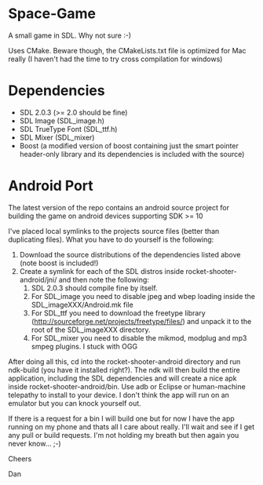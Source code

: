 Space-Game
==========

A small game in SDL. Why not sure :-)

Uses CMake. Beware though, the CMakeLists.txt file is optimized for Mac really (I haven't had the time to try cross compilation for windows)

Dependencies
============

+ SDL 2.0.3 (>= 2.0 should be fine)
+ SDL Image (SDL_image.h)
+ SDL TrueType Font (SDL_ttf.h)
+ SDL Mixer (SDL_mixer)
+ Boost (a modified version of boost containing just the smart pointer header-only library and its dependencies is included with the source)

Android Port
============

The latest version of the repo contains an android source project for building the game on android devices supporting SDK >= 10

I've placed local symlinks to the projects source files (better than duplicating files). What you have to do yourself is the following:

1. Download the source distributions of the dependencies listed above (note boost is included!)
2. Create a symlink for each of the SDL distros inside rocket-shooter-android/jni/ and then note the following:
	1. SDL 2.0.3 should compile fine by itself.
	2. For SDL_image you need to disable jpeg and wbep loading inside the SDL_imageXXX/Android.mk file
	3. For SDL_ttf you need to download the freetype library (http://sourceforge.net/projects/freetype/files/) and unpack it to the root of the SDL_imageXXX directory.
	4. For SDL_mixer you need to disable the mikmod, modplug and mp3 smpeg plugins. I stuck with OGG

After doing all this, cd into the rocket-shooter-android directory and run ndk-build (you have it installed right?).
The ndk will then build the entire application, including the SDL dependencies and will create a nice apk inside rocket-shooter-android/bin.
Use adb or Eclipse or human-machine telepathy to install to your device. I don't think the app will run on an emulator but you can knock yourself out.

If there is a request for a bin I will build one but for now I have the app running on my phone and thats all I care about really. I'll wait and see if I get any pull or build requests. I'm not holding my breath but then again you never know... ;-)

Cheers

Dan
